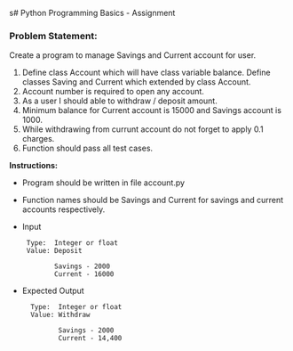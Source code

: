 s# Python Programming Basics - Assignment

### Problem Statement: 

Create a program to manage Savings and Current account for user.

1. Define class Account which will have class variable balance. Define classes Saving and Current which extended by class Account.
2. Account number is required to open any account.
3. As a user I should able to withdraw / deposit amount.
4. Minimum balance for Current account is 15000 and Savings account is 1000.
5. While withdrawing from currunt account do not forget to apply 0.1 charges.
6. Function should pass all test cases.


**Instructions:**
* Program should be written in file account.py
* Function names should be Savings and Current for savings and current accounts respectively.
* Input 
      
       Type:  Integer or float
       Value: Deposit
       
              Savings - 2000
              Current - 16000
       
* Expected Output

        Type:  Integer or float
        Value: Withdraw
               
               Savings - 2000
               Current - 14,400





